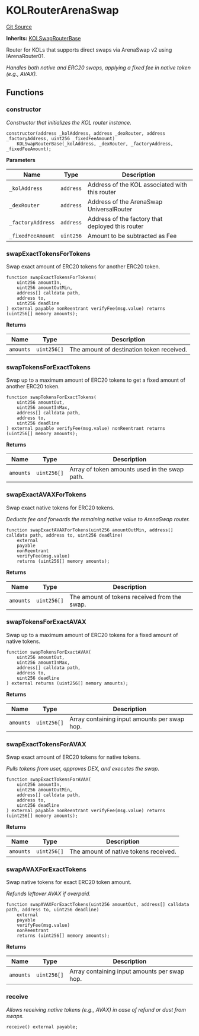 # KOLRouterArenaSwap
[Git Source](https://github.com-smastropiero/SherryLabs/sherry-contracts/blob/0c0c474e6eb8ad05cc12c42ac3f6490171a2e4a7/contracts/kol-router/KOLRouterArenaSwap.sol)

**Inherits:**
[KOLSwapRouterBase](/contracts/kol-router/KOLSwapRouterBase.sol/abstract.KOLSwapRouterBase.md)

Router for KOLs that supports direct swaps via ArenaSwap v2 using IArenaRouter01.

*Handles both native and ERC20 swaps, applying a fixed fee in native token (e.g., AVAX).*


## Functions
### constructor

*Constructor that initializes the KOL router instance.*


```solidity
constructor(address _kolAddress, address _dexRouter, address _factoryAddress, uint256 _fixedFeeAmount)
    KOLSwapRouterBase(_kolAddress, _dexRouter, _factoryAddress, _fixedFeeAmount);
```
**Parameters**

|Name|Type|Description|
|----|----|-----------|
|`_kolAddress`|`address`|Address of the KOL associated with this router|
|`_dexRouter`|`address`|Address of the ArenaSwap UniversalRouter|
|`_factoryAddress`|`address`|Address of the factory that deployed this router|
|`_fixedFeeAmount`|`uint256`|Amount to be subtracted as Fee|


### swapExactTokensForTokens

Swap exact amount of ERC20 tokens for another ERC20 token.


```solidity
function swapExactTokensForTokens(
    uint256 amountIn,
    uint256 amountOutMin,
    address[] calldata path,
    address to,
    uint256 deadline
) external payable nonReentrant verifyFee(msg.value) returns (uint256[] memory amounts);
```
**Returns**

|Name|Type|Description|
|----|----|-----------|
|`amounts`|`uint256[]`|The amount of destination token received.|


### swapTokensForExactTokens

Swap up to a maximum amount of ERC20 tokens to get a fixed amount of another ERC20 token.


```solidity
function swapTokensForExactTokens(
    uint256 amountOut,
    uint256 amountInMax,
    address[] calldata path,
    address to,
    uint256 deadline
) external payable verifyFee(msg.value) nonReentrant returns (uint256[] memory amounts);
```
**Returns**

|Name|Type|Description|
|----|----|-----------|
|`amounts`|`uint256[]`|Array of token amounts used in the swap path.|


### swapExactAVAXForTokens

Swap exact native tokens for ERC20 tokens.

*Deducts fee and forwards the remaining native value to ArenaSwap router.*


```solidity
function swapExactAVAXForTokens(uint256 amountOutMin, address[] calldata path, address to, uint256 deadline)
    external
    payable
    nonReentrant
    verifyFee(msg.value)
    returns (uint256[] memory amounts);
```
**Returns**

|Name|Type|Description|
|----|----|-----------|
|`amounts`|`uint256[]`|The amount of tokens received from the swap.|


### swapTokensForExactAVAX

Swap up to a maximum amount of ERC20 tokens for a fixed amount of native tokens.


```solidity
function swapTokensForExactAVAX(
    uint256 amountOut,
    uint256 amountInMax,
    address[] calldata path,
    address to,
    uint256 deadline
) external returns (uint256[] memory amounts);
```
**Returns**

|Name|Type|Description|
|----|----|-----------|
|`amounts`|`uint256[]`|Array containing input amounts per swap hop.|


### swapExactTokensForAVAX

Swap exact amount of ERC20 tokens for native tokens.

*Pulls tokens from user, approves DEX, and executes the swap.*


```solidity
function swapExactTokensForAVAX(
    uint256 amountIn,
    uint256 amountOutMin,
    address[] calldata path,
    address to,
    uint256 deadline
) external payable nonReentrant verifyFee(msg.value) returns (uint256[] memory amounts);
```
**Returns**

|Name|Type|Description|
|----|----|-----------|
|`amounts`|`uint256[]`|The amount of native tokens received.|


### swapAVAXForExactTokens

Swap native tokens for exact ERC20 token amount.

*Refunds leftover AVAX if overpaid.*


```solidity
function swapAVAXForExactTokens(uint256 amountOut, address[] calldata path, address to, uint256 deadline)
    external
    payable
    verifyFee(msg.value)
    nonReentrant
    returns (uint256[] memory amounts);
```
**Returns**

|Name|Type|Description|
|----|----|-----------|
|`amounts`|`uint256[]`|Array containing input amounts per swap hop.|


### receive

*Allows receiving native tokens (e.g., AVAX) in case of refund or dust from swaps.*


```solidity
receive() external payable;
```

